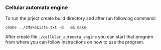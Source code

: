 ### Cellular automata engine

To run the prject create build directory and after run following command:

`cmake ../CMakeLists.txt -B . && make`

After create file `./cellular_automata_engine` you can start that program from where you can follow instructions on how to use the program.

